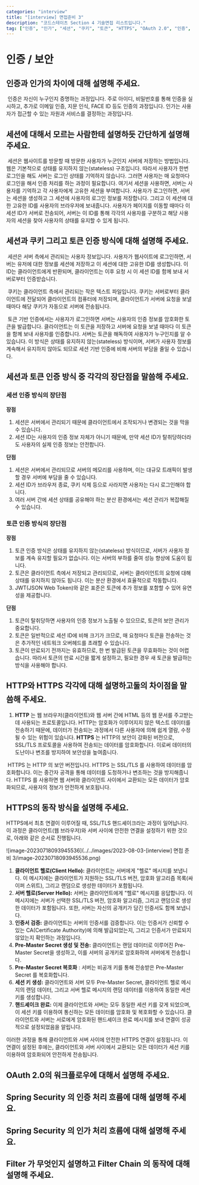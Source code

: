 ```yaml
---
categories: "interview"
title: "[interview] 면접준비 3"
description: "코드스테이츠 Section 4 기술면접 리스트입니다."
tag: ["인증", "인가", "세션", "쿠키", "토큰", "HTTPS", "OAuth 2.0", "인증", "인가", "Filter"]
---
```


# 인증 / 보안

## 인증과 인가의 차이에 대해 설명해 주세요.

​	인증은 자신이 누구인지 증명하는 과정입니다. 주로 아이디, 비밀번호를 통해 인증을 실시하고, 추가로 이메일 인증, 지문 인식, FACE ID 등도 인증의 과정입니다. 인가는 사용자가 접근할 수 있는 자원과 서비스를 결정하는 과정입니다.

## 세션에 대해서 모르는 사람한테 설명하듯 간단하게 설명해 주세요.

​	세션은 웹사이트를 방문할 때 방문한 사용자가 누군인지 서버에 저장하는 방법입니다. 웹은 기본적으로 상태를 유지하지 않는(stateless) 구조입니다. 따라서 사용자가 한번 로그인을 해도 서버는 로그인 상태를 기억하지 않습니다. 그러면 사용자는 매 요청마다 로그인을 해서 인증 처리를 하는 과정이 필요합니다. 여기서 세션을 사용하면, 서버는 사용자를 기억하고 각 사용자에게 고유한 세션을 부여합니다. 사용자가 로그인하면, 서버는 세션을 생성하고 그 세션에 사용자의 로그인 정보를 저장합니다. 그리고 이 세션에 대한 고유한 ID를 사용자의 브라우저에 보내줍니다. 사용자가 페이지를 이동할 때마다 이 세션 ID가 서버로 전송되어, 서버는 이 ID를 통해 각각의 사용자를 구분하고 해당 사용자의 세션을 찾아 사용자의 상태를 유지할 수 있게 됩니다. 

## 세션과 쿠키 그리고 토큰 인증 방식에 대해 설명해 주세요.

​	세션은 서버 측에서 관리되는 사용자 정보입니다. 사용자가 웹사이트에 로그인하면, 서버는 유저에 대한 정보를 세션에 저장하고 이 세션에 대한 고유한 ID를 생성합니다. 이 ID는 클라이언트에게 반환되며, 클라이언트는 이후 요청 시 이 세션 ID를 함께 보내 서버로부터 인증받습니다. 

​	쿠키는 클라이언트 측에서 관리되는 작은 텍스트 파일입니다. 쿠키는 서버로부터 클라이언트에 전달되어 클라이언트의 컴퓨터에 저장되며, 클라이언트가 서버에 요청을 보낼 때마다 해당 쿠키가 자동으로 서버에 전송됩니다. 

​	토큰 기반 인증에서는 사용자가 로그인하면 서버는 사용자의 인증 정보를 암호화한 토큰을 발급합니다. 클라이언트는 이 토큰을 저장하고 서버에 요청을 보낼 때마다 이 토큰을 함께 보내 사용자를 인증합니다. 서버는 토큰을 해독하여 사용자가 누구인지를 알 수 있습니다. 이 방식은 상태를 유지하지 않는(stateless) 방식이며, 서버가 사용자 정보를 계속해서 유지하지 않아도 되므로 세션 기반 인증에 비해 서버의 부담을 줄일 수 있습니다.

## 세션과 토큰 인증 방식 중 각각의 장단점을 말씀해 주세요.

### 세션 인증 방식의 장단점

**장점**

1. 세션은 서버에서 관리되기 때문에 클라이언트에서 조작되거나 변경되는 것을 막을 수 있습니다.
2. 세션 ID는 사용자의 인증 정보 자체가 아니기 때문에, 만약 세션 ID가 탈취당하더라도 사용자의 실제 인증 정보는 안전합니다.

**단점**

1. 세션은 서버에서 관리되므로 서버의 메모리를 사용하며, 이는 대규모 트래픽이 발생할 경우 서버에 부담을 줄 수 있습니다.
2. 세션 ID가 브라우저 종료, 쿠키 삭제 등으로 사라지면 사용자는 다시 로그인해야 합니다.
3. 여러 서버 간에 세션 상태를 공유해야 하는 분산 환경에서는 세션 관리가 복잡해질 수 있습니다.

### 토큰 인증 방식의 장단점

**장점**

1. 토큰 인증 방식은 상태를 유지하지 않는(stateless) 방식이므로, 서버가 사용자 정보를 계속 유지할 필요가 없습니다. 이는 서버의 부하를 줄여 성능 향상에 도움이 됩니다.
2. 토큰은 클라이언트 측에서 저장되고 관리되므로, 서버는 클라이언트의 요청에 대해 상태를 유지하지 않아도 됩니다. 이는 분산 환경에서 효율적으로 작동합니다.
3. JWT(JSON Web Token)와 같은 표준은 토큰에 추가 정보를 포함할 수 있어 유연성을 제공합니다.

**단점**

1. 토큰이 탈취당하면 사용자의 인증 정보가 노출될 수 있으므로, 토큰의 보안 관리가 중요합니다.
2. 토큰은 일반적으로 세션 ID에 비해 크기가 크므로, 매 요청마다 토큰을 전송하는 것은 추가적인 네트워크 오버헤드를 초래할 수 있습니다.
3. 토큰이 만료되기 전까지는 유효하므로, 한 번 발급된 토큰을 무효화하는 것이 어렵습니다. 따라서 토큰의 만료 시간을 짧게 설정하고, 필요한 경우 새 토큰을 발급하는 방식을 사용해야 합니다.

## HTTP와 HTTPS 각각에 대해 설명하고둘의 차이점을 말씀해 주세요.

1. **HTTP** 는 웹 브라우저(클라이언트)와 웹 서버 간에 HTML 등의 웹 문서를 주고받는데 사용되는 프로토콜입니다. HTTP는 암호화가 이루어지지 않은 텍스트 데이터를 전송하기 때문에, 데이터가 전송되는 과정에서 다른 사용자에 의해 쉽게 열람, 수정될 수 있는 위험이 있습니다. **HTTPS** 는 HTTP의 보안이 강화된 버전으로, SSL/TLS 프로토콜을 사용하여 전송되는 데이터를 암호화합니다. 이로써 데이터의 도난이나 변조를 방지하여 보안성을 높여줍니다. 

​	HTTPS 는 HTTP 의 보안 버전입니다. HTTPS 는 SSL/TLS 를 사용하여 데이터를 암호화합니다. 이는 중간자 공격을 통해 데이터를 도청하거나 변조하는 것을 방지해줍니다. HTTPS 를 사용하면 웹 서버와 클라이언트 사이에서 교환되는 모든 데이터가 암호화되므로, 사용자의 정보가 안전하게 보호됩니다.

## HTTPS의 동작 방식을 설명해 주세요.

HTTPS에서 최초 연결이 이루어질 때, SSL/TLS 핸드셰이크라는 과정이 일어납니다. 이 과정은 클라이언트(웹 브라우저)와 서버 사이에 안전한 연결을 설정하기 위한 것으로, 아래와 같은 순서로 진행됩니다.

![image-20230718093945536](../../images/2023-08-03-[interview] 면접 준비 3/image-20230718093945536.png)

1. **클라이언트 헬로(Client Hello):** 클라이언트는 서버에게 "헬로" 메시지를 보냅니다. 이 메시지에는 클라이언트가 지원하는 SSL/TLS 버전, 암호화 알고리즘 목록(싸이퍼 스위트), 그리고 랜덤으로 생성한 데이터가 포함됩니다.
2. **서버 헬로(Server Hello):** 서버는 클라이언트에게 "헬로" 메시지를 응답합니다. 이 메시지에는 서버가 선택한 SSL/TLS 버전, 암호화 알고리즘, 그리고 랜덤으로 생성한 데이터가 포함됩니다. 또한, 서버는 자신의 공개키가 담긴 인증서도 함께 보냅니다.
3. **인증서 검증:** 클라이언트는 서버의 인증서를 검증합니다. 이는 인증서가 신뢰할 수 있는 CA(Certificate Authority)에 의해 발급되었는지, 그리고 인증서가 만료되지 않았는지 확인하는 과정입니다.
4. **Pre-Master Secret 생성 및 전송:** 클라이언트는 랜덤 데이터로 이루어진 Pre-Master Secret을 생성하고, 이를 서버의 공개키로 암호화하여 서버에게 전송합니다.
5. **Pre-Master Secret 복호화** : 서버는 비공개 키를 통해 전송받은 Pre-Master Secret 를 복호화합니다.
6. **세션 키 생성:** 클라이언트와 서버 모두 Pre-Master Secret, 클라이언트 헬로 메시지의 랜덤 데이터, 그리고 서버 헬로 메시지의 랜덤 데이터를 이용하여 동일한 세션 키를 생성합니다.
7. **핸드셰이크 완료:** 이제 클라이언트와 서버는 모두 동일한 세션 키를 갖게 되었으며, 이 세션 키를 이용하여 통신하는 모든 데이터를 암호화 및 복호화할 수 있습니다. 클라이언트와 서버는 서로에게 암호화된 핸드셰이크 완료 메시지를 보내 연결이 성공적으로 설정되었음을 알립니다.

이러한 과정을 통해 클라이언트와 서버 사이에 안전한 HTTPS 연결이 설정됩니다. 이 연결이 설정된 후에는, 클라이언트와 서버 사이에서 교환되는 모든 데이터가 세션 키를 이용하여 암호화되어 안전하게 전송됩니다.

## OAuth 2.0의 워크플로우에 대해서 설명해 주세요.

## Spring Security 의 인증 처리 흐름에 대해 설명해 주세요.

## Spring Security 의 인가 처리 흐름에 대해 설명해 주세요.

## Filter 가 무엇인지 설명하고 Filter Chain 의 동작에 대해 설명해 주세요.
